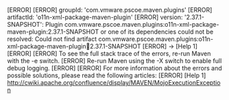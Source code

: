 [ERROR] 
[ERROR] groupId: 'com.vmware.pscoe.maven.plugins'
[ERROR] artifactId: 'o11n-xml-package-maven-plugin'
[ERROR] version: '2.37.1-SNAPSHOT': Plugin com.vmware.pscoe.maven.plugins:o11n-xml-package-maven-plugin:2.37.1-SNAPSHOT or one of its dependencies could not be resolved: Could not find artifact com.vmware.pscoe.maven.plugins:o11n-xml-package-maven-plugin:jar:2.37.1-SNAPSHOT
[ERROR] -> [Help 1]
[ERROR] 
[ERROR] To see the full stack trace of the errors, re-run Maven with the -e switch.
[ERROR] Re-run Maven using the -X switch to enable full debug logging.
[ERROR] 
[ERROR] For more information about the errors and possible solutions, please read the following articles:
[ERROR] [Help 1] http://cwiki.apache.org/confluence/display/MAVEN/MojoExecutionException
